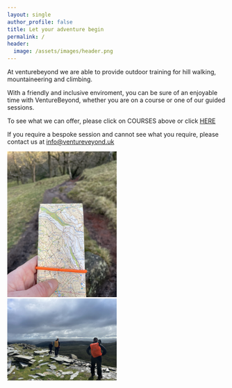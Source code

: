 ```yaml
---
layout: single
author_profile: false
title: Let your adventure begin
permalink: /
header:
  image: /assets/images/header.png
---
```


At venturebeyond we are able to provide outdoor training for hill walking, mountaineering and climbing.

With a friendly and inclusive enviroment, you can be sure of an enjoyable time with VentureBeyond, whether you are on a course or one of our guided sessions.

To see what we can offer, please click on COURSES above or click [HERE](/courses/)

If you require a bespoke session and cannot see what you require, please contact us at [info@ventureveyond.uk](mailto:info@venturebeyond.uk)

<img src="/assets/images/IMG_3957.png" alt="map" width="50%" height="auto">
<br>
<img src="/assets/images/image6.png" alt="group" width="50%" height="auto">

<!--- [![Mountain Training](/assets/images/mt-logo.png)](https://www.mountain-training.org)
[![NNAS](/assets/images/nnas-logo.png)](https://nnas-org.uk) --->
